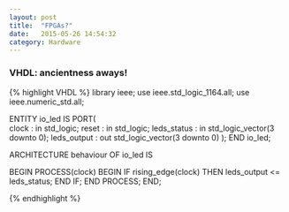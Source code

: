 ```yaml
---
layout: post
title:  "FPGAs?"
date:   2015-05-26 14:54:32
category: Hardware
---
```


### VHDL: ancientness aways!

{% highlight VHDL %}
library ieee;
use ieee.std_logic_1164.all;
use ieee.numeric_std.all;

ENTITY io_led IS
	PORT(	
		clock 		: in std_logic;
		reset 		: in std_logic;
		leds_status : in std_logic_vector(3 downto 0);
		leds_output : out std_logic_vector(3 downto 0)
	);
END io_led;

ARCHITECTURE behaviour OF io_led IS
	
BEGIN
	PROCESS(clock)
	BEGIN
		IF rising_edge(clock) THEN
			leds_output <= leds_status;
		END IF;
	END PROCESS;
END;

{% endhighlight %}
